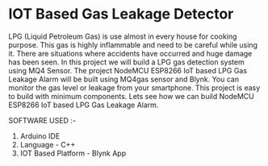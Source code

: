 # IOT Based Gas Leakage Detector

LPG (Liquid Petroleum Gas) is use almost in every house for cooking purpose. This gas is highly inflammable and need to be careful while using it. There are situations where accidents have occurred and huge damage has been seen. In this project we will build a LPG gas detection system using MQ4 Sensor. The project NodeMCU ESP8266 IoT based LPG Gas Leakage Alarm will be built using MQ4gas sensor and Blynk. You can monitor the gas level or leakage from your smartphone. This project is easy to build with minimum components. Lets see how we can build NodeMCU ESP8266 IoT based LPG Gas Leakage Alarm.

SOFTWARE USED :-
  1) Arduino IDE
  2) Language - C++
  3) IOT Based Platform - Blynk App


